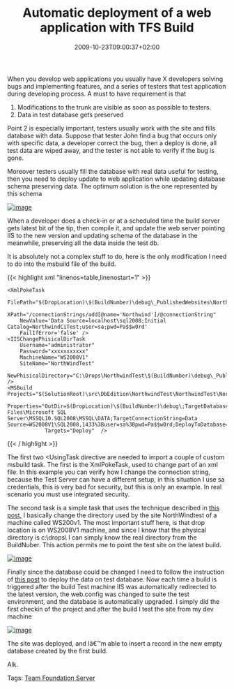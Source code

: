 ﻿---
title: "Automatic deployment of a web application with TFS Build"
description: ""
date: 2009-10-23T09:00:37+02:00
draft: false
tags: [Tfs,TfsBuild]
categories: [Software Architecture,Team Foundation Server]
---
When you develop web applications you usually have X developers solving bugs and implementing features, and a series of testers that test application during developing process. A must to have requirement is that

1. Modifications to the trunk are visible as soon as possible to testers.
2. Data in test database gets preserved

Point 2 is especially important, testers usually work with the site and fills database with data. Suppose that tester John find a bug that occurs only with specific data, a developer correct the bug, then a deploy is done, all test data are wiped away, and the tester is not able to verify if the bug is gone.

Moreover testers usually fill the database with real data useful for testing, then you need to deploy update to web application while updating database schema preserving data. The optimum solution is the one represented by this schema

[![image](http://www.codewrecks.com/blog/wp-content/uploads/2009/10/image-thumb8.png "image")](http://www.codewrecks.com/blog/wp-content/uploads/2009/10/image8.png)

When a developer does a check-in or at a scheduled time the build server gets latest bit of the tip, then compile it, and update the web server pointing IIS to the new version and updating schema of the database in the meanwhile, preserving all the data inside the test db.

It is absolutely not a complex stuff to do, here is the only modification I need to do into the msbuild file of the build.

{{< highlight xml "linenos=table,linenostart=1" >}}
<UsingTask
    TaskName="DotNetMarche.MsBuildExtensions.Administrative.IISChangePhisicalDirTask"
    AssemblyFile="..\sources\libs\MsBuildCustomTasks\DotNetMarche.MsBuildExtensions.dll"/>
<UsingTask
    TaskName="DotNetMarche.MsBuildExtensions.Xml.XmlPokeTask"
    AssemblyFile="..\sources\libs\MsBuildCustomTasks\DotNetMarche.MsBuildExtensions.dll"/>
<Target Name="AfterDropBuild">
    <Message Text="Deploy web application for $(BuildNumber)" />

    <XmlPokeTask
        FilePath="$(DropLocation)\$(BuildNumber)\debug\_PublishedWebsites\NorthwindWeb\web.config"
        XPath="/connectionStrings/add[@name='Northwind']/@connectionString"
        NewValue='Data Source=localhost\sql2008;Initial Catalog=NorthwindCiTest;user=sa;pwd=Pa$$w0rd'
        FailIfError='false' />
    <IISChangePhisicalDirTask
        Username="administrator"
        Password="xxxxxxxxxxx"
        MachineName="WS2008V1"
        SiteName="NorthWindTest"
        NewPhisicalDirectory="C:\Drops\NorthwindTest\$(BuildNumber)\debug\_PublishedWebsites\NorthwindWeb\" />
    <MSBuild Projects="$(SolutionRoot)\src\DbEdition\NorthwindTest\NorthwindTest\NorthwindTest.dbproj"
                Properties="OutDir=$(DropLocation)\$(BuildNumber)\debug\;TargetDatabase=NorthwindCiTest;DefaultDataPath=C:\Program Files\Microsoft SQL Server\MSSQL10.SQL2008\MSSQL\DATA;TargetConnectionString=Data Source=WS2008V1\SQL2008,1433%3Buser=sa%3Bpwd=Pa$$w0rd;DeployToDatabase=true;"
                Targets="Deploy"  />
</Target>{{< / highlight >}}

<!-- Code inserted with Steve Dunn's Windows Live Writer Code Formatter Plugin.  http://dunnhq.com -->

The first two &lt;UsingTask directive are needed to import a couple of custom msbuild task. The first is the XmlPokeTask, used to change part of an xml file. In this example you can verify how I change the connection string, because the Test Server can have a different setup, in this situation I use sa credentials, this is very bad for security, but this is only an example. In real scenario you must use integrated security.

The second task is a simple task that uses the technique described in [this post](http://www.codewrecks.com/blog/index.php/2009/10/12/change-base-directory-of-a-site-in-iis/), I basically change the directory used by the site NorthWindtest of a machine called WS200v1. The most important stuff here, is that drop location is on WS2008V1 machine, and since I know that the physical directory is c:\drops\ I can simply know the real directory from the BuildNuber. This action permits me to point the test site on the latest build.

[![image](http://www.codewrecks.com/blog/wp-content/uploads/2009/10/image-thumb9.png "image")](http://www.codewrecks.com/blog/wp-content/uploads/2009/10/image9.png)

Finally since the database could be changed I need to follow the instruction of [this post](http://www.codewrecks.com/blog/index.php/2009/10/06/deploy-a-database-project-with-tfs-build/) to deploy the data on test database. Now each time a build is triggered after the build Test machine IIS was automatically redirected to the latest version, the web.config was changed to suite the test environment, and the database is automatically upgraded. I simply did the first checkin of the project and after the build I test the site from my dev machine

[![image](http://www.codewrecks.com/blog/wp-content/uploads/2009/10/image-thumb10.png "image")](http://www.codewrecks.com/blog/wp-content/uploads/2009/10/image10.png)

The site was deployed, and Iâ€™m able to insert a record in the new empty database created by the first build.

Alk.

Tags: [Team Foundation Server](http://technorati.com/tag/Team%20Foundation%20Server)
